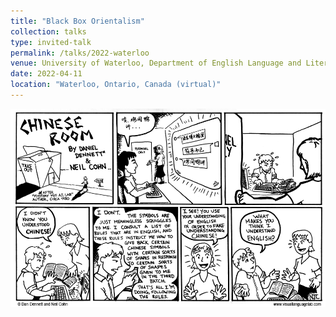 ```yaml
---
title: "Black Box Orientalism"
collection: talks
type: invited-talk
permalink: /talks/2022-waterloo
venue: University of Waterloo, Department of English Language and Literature
date: 2022-04-11
location: "Waterloo, Ontario, Canada (virtual)"
---
```


<img src="../assets/images/talks/chinese-room-cartoon.png" />
